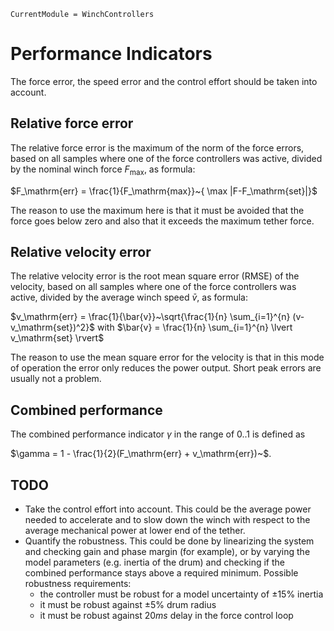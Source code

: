 ```@meta
CurrentModule = WinchControllers
```

# Performance Indicators
The force error, the speed error and the control effort should be taken into account.

## Relative force error
The relative force error is the maximum of the norm of the force errors, based on all samples where one of the force controllers was active, divided by the nominal winch force $F_\mathrm{max}$, as formula:

$F_\mathrm{err} = \frac{1}{F_\mathrm{max}}~{ \max |F-F_\mathrm{set}|}$

The reason to use the maximum here is that it must be avoided that the force goes below zero and also that it exceeds the maximum tether force.

## Relative velocity error
The relative velocity error is the root mean square error (RMSE) of the velocity, based on all samples where one of the force controllers was active, divided by the average winch speed $\bar{v}$, as formula:

$v_\mathrm{err} = \frac{1}{\bar{v}}~\sqrt{\frac{1}{n} \sum_{i=1}^{n} (v-v_\mathrm{set})^2}$
with
$\bar{v} = \frac{1}{n} \sum_{i=1}^{n} \lvert v_\mathrm{set} \rvert$

The reason to use the mean square error for the velocity is that in this mode of operation the error only reduces the power output. Short peak errors are usually not a problem.

## Combined performance
The combined performance indicator $\gamma$ in the range of 0..1 is defined as

$\gamma = 1 - \frac{1}{2}(F_\mathrm{err} + v_\mathrm{err})~$.

## TODO
- Take the control effort into account. This could be the average power needed to accelerate and to slow down the winch with respect to the average mechanical power at lower end of the tether.
- Quantify the robustness. This could be done by linearizing the system and checking gain and phase margin (for example), or by varying the model parameters (e.g. inertia of the drum) and checking if the combined performance stays above a required minimum. Possible robustness requirements:  
    - the controller must be robust for a model uncertainty of $\pm 15\%$ inertia
    - it must be robust against $\pm 5\%$ drum radius
    - it must be robust against $20ms$ delay in the force control loop
